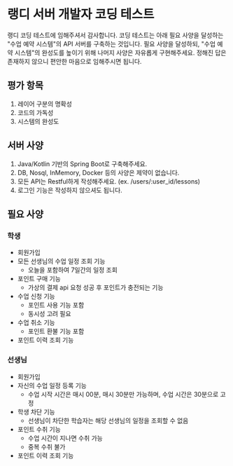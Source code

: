 # 랭디 서버 개발자 코딩 테스트

랭디 코딩 테스트에 임해주셔서 감사합니다.
코딩 테스트는 아래 필요 사양을 달성하는 "수업 예약 시스템"의 API 서버를 구축하는 것입니다.
필요 사양을 달성하되, "수업 예약 시스템"의 완성도를 높이기 위해 나머지 사양은 자유롭게 구현해주세요.
정해진 답은 존재하지 않으니 편안한 마음으로 임해주시면 됩니다.

## 평가 항목
1. 레이어 구분의 명확성
2. 코드의 가독성
3. 시스템의 완성도

## 서버 사양
1. Java/Kotlin 기반의 Spring Boot로 구축해주세요.
2. DB, Nosql, InMemory, Docker 등의 사양은 제약이 없습니다.
3. 모든 API는 Restful하게 작성해주세요. (ex. /users/:user_id/lessons)
4. 로그인 기능은 작성하지 않으셔도 됩니다.

## 필요 사양
### 학생
- 회원가입
- 모든 선생님의 수업 일정 조회 기능
  - 오늘을 포함하여 7일간의 일정 조회
- 포인트 구매 기능
  - 가상의 결제 api 요청 성공 후 포인트가 충전되는 기능
- 수업 신청 기능
  - 포인트 사용 기능 포함
  - 동시성 고려 필요
- 수업 취소 기능
  - 포인트 환불 기능 포함
- 포인트 이력 조회 기능

### 선생님
- 회원가입
- 자신의 수업 일정 등록 기능
  - 수업 시작 시간은 매시 00분, 매시 30분만 가능하며, 수업 시간은 30분으로 고정
- 학생 차단 기능
  - 선생님이 차단한 학습자는 해당 선생님의 일정을 조회할 수 없음
- 포인트 수취 기능
  - 수업 시간이 지나면 수취 가능
  - 중복 수취 불가
- 포인트 이력 조회 기능

